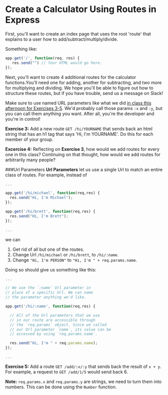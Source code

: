 # Create a Calculator Using Routes in Express

First, you'll want to create an index page that uses the root 'route' that explains to a user how to add/subtract/multiply/divide.

Something like:
```js
app.get('/', function(req, res) {
   res.send("") // Your HTML would go here. 
});
```

Next, you'll want to create 4 additional routes for the calculator functions.You'll need one for adding, another for subtracting, and two more for multiplying and dividing. We hope you'll be able to figure out how to structure these routes, but if you have trouble, send us a message on Slack!

Make sure to use named URL parameters like what we did [in class this afternoon for Exercises 3-5]( ../../../lectures/week-03/_1_monday/dusk/README.md). We'd probably call those params `:x` and `:y`, but you can call them anything you want. After all, you're the developer and you're in control!

**Exercise 3:** Add a new route `GET /hi/YOURNAME` that sends back an html string that has an h1 tag that says 'Hi, I'm YOURNAME'. Do this for each member of your group.

**Excercise 4:** Reflecting on **Exercise 3**, how would we add routes for every one in this class? Continuing on that thought, how would we add routes for arbitrarily many people?

###Url Parameters
**Url Parameters** let us use a single Url to match an entire class of routes. For example, instead of

```js
...

app.get('/hi/michael', function(req,res) {
  res.send("Hi, I'm Michael");
});

app.get('/hi/brett', function(req,res) {
  res.send("Hi, I'm Brett");
});

...
```
we can

1. Get rid of all but one of the routes.
2. Change Url `/hi/michael` or `/hi/brett`, to `/hi/:name`.
3. Change `"Hi, I'm PERSON"` to `"Hi, I'm " + req.params.name`.

Doing so should give us something like this:

```js
...

// We use the `:name` Url parameter in
// place of a specific Url. We can name
// the parameter anything we'd like.

app.get('/hi/:name', function(req,res) {

  // All of the Url parameters that we use
  // in our route are accessible through
  // the `req.params` object. Since we called
  // our Url parameter `name`, its value can be
  // accessed by using `req.params.name`.

  res.send("Hi, I'm " + req.params.name);
});

...
```

**Exercise 5:** Add a route `GET /add/:x/:y` that sends back the result of `x + y`. For example, a request to `GET /add/1/5` would send back 6.

**Note:** `req.params.x` and `req.params.y` are strings, we need to turn them into numbers. This can be done using the `Number` function.

